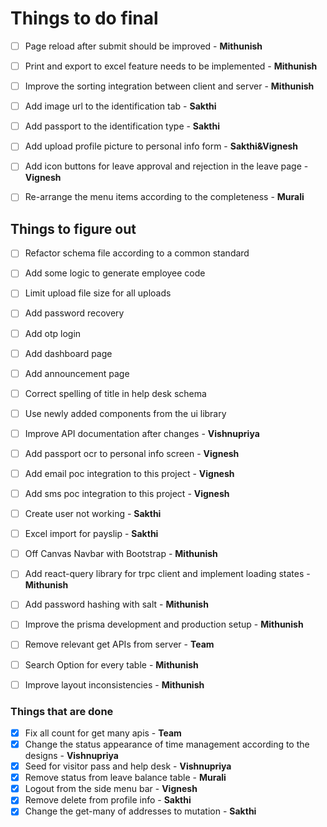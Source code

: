 # Things to do final

- [ ] Page reload after submit should be improved - **Mithunish**
- [ ] Print and export to excel feature needs to be implemented - **Mithunish**
- [ ] Improve the sorting integration between client and server - **Mithunish**

- [ ] Add image url to the identification tab - **Sakthi**
- [ ] Add passport to the identification type - **Sakthi**
- [ ] Add upload profile picture to personal info form - **Sakthi&Vignesh**
- [ ] Add icon buttons for leave approval and rejection in the leave page - **Vignesh**
- [ ] Re-arrange the menu items according to the completeness - **Murali**

## Things to figure out

- [ ] Refactor schema file according to a common standard
- [ ] Add some logic to generate employee code
- [ ] Limit upload file size for all uploads
- [ ] Add password recovery
- [ ] Add otp login
- [ ] Add dashboard page
- [ ] Add announcement page
- [ ] Correct spelling of title in help desk schema
- [ ] Use newly added components from the ui library
- [ ] Improve API documentation after changes - **Vishnupriya**
- [ ] Add passport ocr to personal info screen - **Vignesh**
- [ ] Add email poc integration to this project - **Vignesh**
- [ ] Add sms poc integration to this project - **Vignesh**
- [ ] Create user not working - **Sakthi**
- [ ] Excel import for payslip - **Sakthi**
- [ ] Off Canvas Navbar with Bootstrap - **Mithunish**
- [ ] Add react-query library for trpc client and implement loading states - **Mithunish**
- [ ] Add password hashing with salt - **Mithunish**
- [ ] Improve the prisma development and production setup - **Mithunish**
- [ ] Remove relevant get APIs from server - **Team**

- [ ] Search Option for every table - **Mithunish**
- [ ] Improve layout inconsistencies - **Mithunish**

### Things that are done

- [x] Fix all count for get many apis - **Team**
- [x] Change the status appearance of time management according to the designs - **Vishnupriya**
- [x] Seed for visitor pass and help desk - **Vishnupriya**
- [x] Remove status from leave balance table - **Murali**
- [x] Logout from the side menu bar - **Vignesh**
- [x] Remove delete from profile info - **Sakthi**
- [x] Change the get-many of addresses to mutation - **Sakthi**
